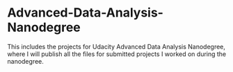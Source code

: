 # Advanced-Data-Analysis-Nanodegree

 This includes the projects for Udacity Advanced Data Analysis Nanodegree, where I will publish all the files for submitted projects I worked on during the nanodegree.
